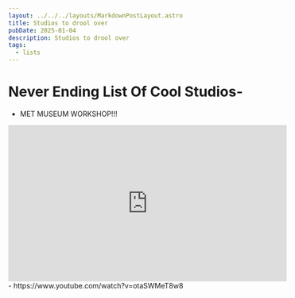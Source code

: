 ```yaml
---
layout: ../../../layouts/MarkdownPostLayout.astro
title: Studios to drool over
pubDate: 2025-01-04
description: Studios to drool over
tags:
  - lists
---
```

# Never Ending List Of Cool Studios-


- MET MUSEUM WORKSHOP!!!
<iframe width="560/5" height="315/5" src="https://www.youtube.com/embed/GTZXkdlDpyo?si=xWcOrt-timJGflmC" title="YouTube video player" frameborder="0" allow="accelerometer; autoplay; clipboard-write; encrypted-media; gyroscope; picture-in-picture; web-share" referrerpolicy="strict-origin-when-cross-origin" allowfullscreen></iframe>
- https://www.youtube.com/watch?v=otaSWMeT8w8

